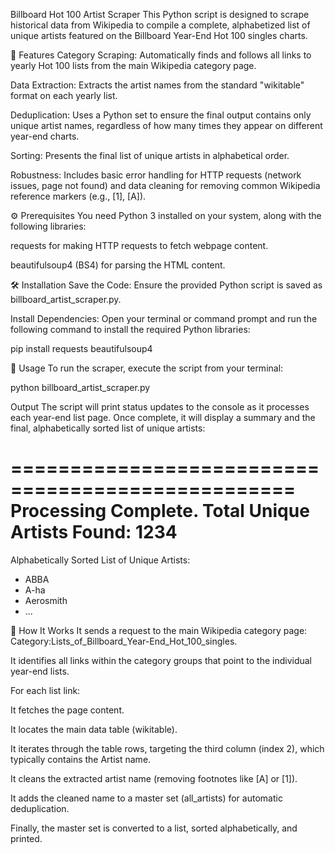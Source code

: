 ﻿Billboard Hot 100 Artist Scraper
This Python script is designed to scrape historical data from Wikipedia to compile a complete, alphabetized list of unique artists featured on the Billboard Year-End Hot 100 singles charts.

🎯 Features
Category Scraping: Automatically finds and follows all links to yearly Hot 100 lists from the main Wikipedia category page.

Data Extraction: Extracts the artist names from the standard "wikitable" format on each yearly list.

Deduplication: Uses a Python set to ensure the final output contains only unique artist names, regardless of how many times they appear on different year-end charts.

Sorting: Presents the final list of unique artists in alphabetical order.

Robustness: Includes basic error handling for HTTP requests (network issues, page not found) and data cleaning for removing common Wikipedia reference markers (e.g., [1], [A]).

⚙️ Prerequisites
You need Python 3 installed on your system, along with the following libraries:

requests for making HTTP requests to fetch webpage content.

beautifulsoup4 (BS4) for parsing the HTML content.

🛠 Installation
Save the Code: Ensure the provided Python script is saved as billboard_artist_scraper.py.

Install Dependencies: Open your terminal or command prompt and run the following command to install the required Python libraries:

pip install requests beautifulsoup4

🚀 Usage
To run the scraper, execute the script from your terminal:

python billboard_artist_scraper.py

Output
The script will print status updates to the console as it processes each year-end list page. Once complete, it will display a summary and the final, alphabetically sorted list of unique artists:

==================================================
Processing Complete. Total Unique Artists Found: 1234
==================================================

Alphabetically Sorted List of Unique Artists:
- ABBA
- A-ha
- Aerosmith
- ...

🧠 How It Works
It sends a request to the main Wikipedia category page: Category:Lists_of_Billboard_Year-End_Hot_100_singles.

It identifies all links within the category groups that point to the individual year-end lists.

For each list link:

It fetches the page content.

It locates the main data table (wikitable).

It iterates through the table rows, targeting the third column (index 2), which typically contains the Artist name.

It cleans the extracted artist name (removing footnotes like [A] or [1]).

It adds the cleaned name to a master set (all_artists) for automatic deduplication.

Finally, the master set is converted to a list, sorted alphabetically, and printed.